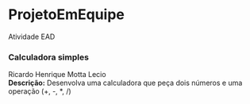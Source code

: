 # ProjetoEmEquipe
Atividade EAD

### Calculadora simples
Ricardo Henrique Motta Lecio<br>
**Descrição:** Desenvolva uma calculadora que peça dois números e uma operação (+, -, *, /)
